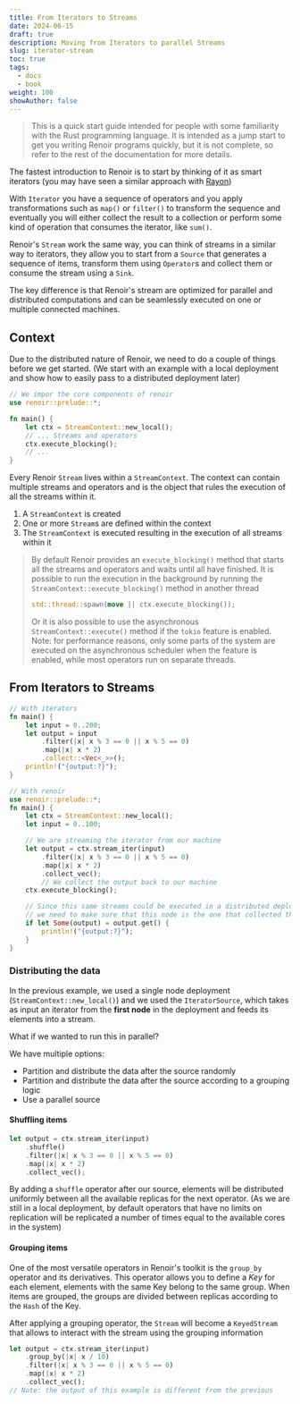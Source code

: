 ```yaml
---
title: From Iterators to Streams
date: 2024-06-15
draft: true
description: Moving from Iterators to parallel Streams
slug: iterator-stream
toc: true
tags:
  - docs
  - book
weight: 100
showAuthor: false
---
```

>This is a quick start guide intended for people with some familiarity with the Rust programming language. It is intended as a jump start to get you writing Renoir programs quickly, but it is not complete, so refer to the rest of the documentation for more details.

The fastest introduction to Renoir is to start by thinking of it as smart iterators (you may have seen a similar approach with [Rayon](https://docs.rs/rayon/latest))

With `Iterator` you have a sequence of operators and you apply transformations such as `map()` or `filter()` to transform the sequence and eventually you will either collect the result to a collection or perform some kind of operation that consumes the iterator, like `sum()`.

Renoir's `Stream` work the same way, you can think of streams in a similar way to iterators, they allow you to start from a `Source` that generates a sequence of items, transform them using `Operator`s and collect them or consume the stream using a `Sink`.

The key difference is that Renoir's stream are optimized for parallel and distributed computations and can be seamlessly executed on one or multiple connected machines.

## Context

Due to the distributed nature of Renoir, we need to do a couple of things before we get started. (We start with an example with a local deployment and show how to easily pass to a distributed deployment later)

```rust
// We impor the core components of renoir
use renoir::prelude::*;

fn main() {
	let ctx = StreamContext::new_local();
	// ... Streams and operators
	ctx.execute_blocking();
	// ...
}
```

Every Renoir `Stream` lives within a `StreamContext`. The context can contain multiple streams and operators and is the object that rules the execution of all the streams within it.

1. A `StreamContext` is created
2. One or more `Stream`s are defined within the context
3. The `StreamContext` is executed resulting in the execution of all streams within it

> By default Renoir provides an `execute_blocking()` method that starts all the streams and operators and waits until all have finished. It is possible to run the execution in the background by running the `StreamContext::execute_blocking()` method in another thread
> ```rust
> std::thread::spawn(move || ctx.execute_blocking());
> ```
> Or it is also possible to use the asynchronous `StreamContext::execute()` method if the `tokio` feature is enabled. Note: for performance reasons, only some parts of the system are executed on the asynchronous scheduler when the feature is enabled, while most operators run on separate threads.

## From Iterators to Streams

```rust
// With iterators
fn main() {
	let input = 0..200;
	let output = input
		.filter(|x| x % 3 == 0 || x % 5 == 0)
		.map(|x| x * 2)
		.collect::<Vec<_>>();
	println!("{output:?}");
}
```

```rust
// With renoir
use renoir::prelude::*;
fn main() {
	let ctx = StreamContext::new_local();
	let input = 0..100;

	// We are streaming the iterator from our machine
	let output = ctx.stream_iter(input)
		.filter(|x| x % 3 == 0 || x % 5 == 0)
		.map(|x| x * 2)
		.collect_vec();
		// We collect the output back to our machine
	ctx.execute_blocking();

	// Since this same streams could be executed in a distributed deployment,
	// we need to make sure that this node is the one that collected the output.
	if let Some(output) = output.get() {
		println!("{output:?}");
	}
}
```
### Distributing the data

In the previous example, we used a single node deployment (`StreamContext::new_local()`) and we used the `IteratorSource`, which takes as input an iterator from the **first node** in the deployment and feeds its elements into a stream.

What if we wanted to run this in parallel?

We have multiple options:
+ Partition and distribute the data after the source randomly
+ Partition and distribute the data after the source according to a grouping logic
+ Use a parallel source

#### Shuffling items
```rust
let output = ctx.stream_iter(input)
	.shuffle()
	.filter(|x| x % 3 == 0 || x % 5 == 0)
	.map(|x| x * 2)
	.collect_vec();
```

By adding a `shuffle` operator after our source, elements will be distributed uniformly between all the available replicas for the next operator. (As we are still in a local deployment, by default operators that have no limits on replication will be replicated a number of times equal to the available cores in the system)

#### Grouping items

One of the most versatile operators in Renoir's toolkit is the `group_by` operator and its derivatives. This operator allows you to define a *Key* for each element, elements with the same Key belong to the same group.
When items are grouped, the groups are divided between replicas according to the `Hash` of the Key.

After applying a grouping operator, the `Stream` will become a `KeyedStream` that allows to interact with the stream using the grouping information
```rust
let output = ctx.stream_iter(input)
	.group_by(|x| x / 10)
	.filter(|x| x % 3 == 0 || x % 5 == 0)
	.map(|x| x * 2)
	.collect_vec();
// Note: the output of this example is different from the previous
```
